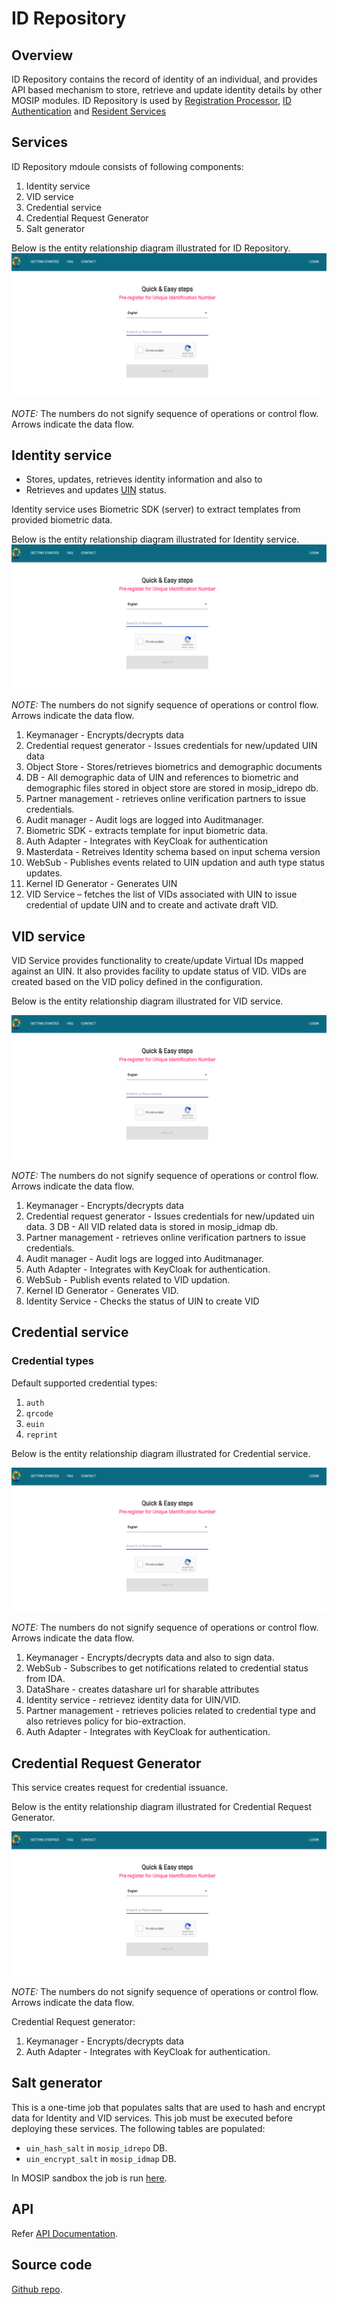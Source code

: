 # ID Repository

## Overview
ID Repository contains the record of identity of an individual, and provides API based mechanism to store, retrieve and update identity details by other MOSIP modules. ID Repository is used by [Registration Processor](registration-processor.md), [ID Authentication](id-authentication-services.md) and [Resident Services](resdient-services.md)

## Services
ID Repository mdoule consists of following components:
1. Identity service
1. VID service 
1. Credential service
1. Credential Request Generator
1. Salt generator 

Below is the entity relationship diagram illustrated for ID Repository.
![Pre-registration login page](_images/pre-reg-login.png)

*NOTE:* The numbers do not signify sequence of operations or control flow. Arrows indicate the data flow.

## Identity service
* Stores, updates, retrieves identity information and also to 
* Retrieves and updates [UIN](identifiers.md#uin) status.

Identity service uses Biometric SDK (server) to extract templates from provided biometric data.

Below is the entity relationship diagram illustrated for Identity service.
![Pre-registration login page](_images/pre-reg-login.png)

*NOTE:* The numbers do not signify sequence of operations or control flow. Arrows indicate the data flow.

1. Keymanager - Encrypts/decrypts data
2. Credential request generator - Issues credentials for new/updated UIN data
3. Object Store - Stores/retrieves biometrics and demographic documents
4. DB - All demographic data of UIN and references to biometric and demographic files stored in object store are stored in mosip_idrepo db.
5. Partner management - retrieves online verification partners to issue credentials.
6. Audit manager - Audit logs are logged into Auditmanager.
7. Biometric SDK - extracts template for input biometric data.
8. Auth Adapter - Integrates with KeyCloak for authentication
9. Masterdata - Retreives Identity schema based on input schema version
10. WebSub - Publishes events related to UIN updation and auth type status updates.
11. Kernel ID Generator - Generates UIN
12. VID Service – fetches the list of VIDs associated with UIN to issue credential of update UIN and to create and activate draft VID.

## VID service
VID Service provides functionality to create/update Virtual IDs mapped against an UIN. It also provides facility to update status of VID. VIDs are created based on the VID policy defined in the configuration.

Below is the entity relationship diagram illustrated for VID service.

![Pre-registration login page](_images/pre-reg-login.png)


*NOTE:* The numbers do not signify sequence of operations or control flow. Arrows indicate the data flow.

1. Keymanager - Encrypts/decrypts data
2. Credential request generator - Issues credentials for new/updated uin data.
3 DB - All VID related data is stored in mosip_idmap db.
4. Partner management - retrieves online verification partners to issue credentials.
5. Audit manager - Audit logs are logged into Auditmanager.
6. Auth Adapter - Integrates with KeyCloak for authentication.
7. WebSub - Publish events related to VID updation.
8. Kernel ID Generator - Generates VID.
9. Identity Service - Checks the status of UIN to create VID


## Credential service
### Credential types
Default supported credential types:
1. `auth`
1. `qrcode`
1. `euin`
1. `reprint`

Below is the entity relationship diagram illustrated for Credential service.

![Pre-registration login page](_images/pre-reg-login.png)

*NOTE:* The numbers do not signify sequence of operations or control flow. Arrows indicate the data flow.

1. Keymanager - Encrypts/decrypts data and also to sign data.
2. WebSub - Subscribes to get notifications related to credential status from IDA.
3. DataShare - creates datashare url for sharable attributes
4. Identity service - retrievez identity data for UIN/VID.
5. Partner management - retrieves policies related to credential type and also retrieves policy for bio-extraction.
6. Auth Adapter - Integrates with KeyCloak for authentication.

## Credential Request Generator
This service creates request for credential issuance.

Below is the entity relationship diagram illustrated for Credential Request Generator.

![Pre-registration login page](_images/pre-reg-login.png)

*NOTE:* The numbers do not signify sequence of operations or control flow. Arrows indicate the data flow.

Credential Request generator:
1. Keymanager - Encrypts/decrypts data
2. Auth Adapter - Integrates with KeyCloak for authentication.

## Salt generator 
This is a one-time job that populates salts that are used to hash and encrypt data for Identity and VID services. This job must be executed before deploying these services.  The following tables are populated:
* `uin_hash_salt` in `mosip_idrepo` DB.
* `uin_encrypt_salt` in `mosip_idmap` DB.

In MOSIP sandbox the job is run [here](https://github.com/mosip/mosip-infra/blob/1.2.0-rc2/deployment/v3/mosip/idrepo/install.sh).

## API
Refer [API Documentation](https://mosip.github.io/documentation/1.2.0-rc2/1.2.0-rc2.html).

## Source code 
[Github repo](https://github.com/mosip/id-repository/tree/1.2.0-rc2).

